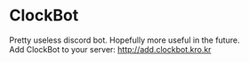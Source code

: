 # ClockBot
Pretty useless discord bot.
Hopefully more useful in the future.  
Add ClockBot to your server: http://add.clockbot.kro.kr
